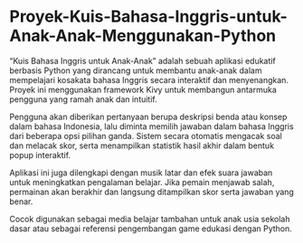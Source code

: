 # Proyek-Kuis-Bahasa-Inggris-untuk-Anak-Anak-Menggunakan-Python
“Kuis Bahasa Inggris untuk Anak-Anak” adalah sebuah aplikasi edukatif berbasis Python yang dirancang untuk membantu anak-anak dalam mempelajari kosakata bahasa Inggris secara interaktif dan menyenangkan. Proyek ini menggunakan framework Kivy untuk membangun antarmuka pengguna yang ramah anak dan intuitif.

Pengguna akan diberikan pertanyaan berupa deskripsi benda atau konsep dalam bahasa Indonesia, lalu diminta memilih jawaban dalam bahasa Inggris dari beberapa opsi pilihan ganda. Sistem secara otomatis mengacak soal dan melacak skor, serta menampilkan statistik hasil akhir dalam bentuk popup interaktif.

Aplikasi ini juga dilengkapi dengan musik latar dan efek suara jawaban untuk meningkatkan pengalaman belajar. Jika pemain menjawab salah, permainan akan berakhir dan langsung ditampilkan skor serta jawaban yang benar.

Cocok digunakan sebagai media belajar tambahan untuk anak usia sekolah dasar atau sebagai referensi pengembangan game edukasi dengan Python.
